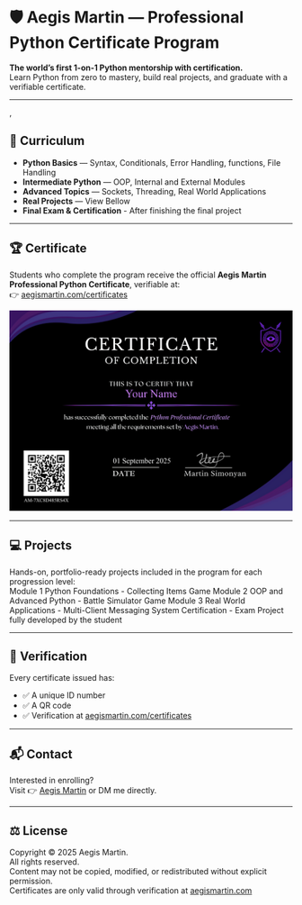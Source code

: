 # 🛡️ Aegis Martin — Professional Python Certificate Program  

**The world’s first 1-on-1 Python mentorship with certification.**  
Learn Python from zero to mastery, build real projects, and graduate with a verifiable certificate.  

---
,
## 📖 Curriculum  
- **Python Basics** — Syntax, Conditionals, Error Handling, functions, File Handling  
- **Intermediate Python** — OOP, Internal and External Modules
- **Advanced Topics** — Sockets, Threading, Real World Applications 
- **Real Projects** — View Bellow
- **Final Exam & Certification** - After finishing the final project 

---

## 🏆 Certificate  
Students who complete the program receive the official **Aegis Martin Professional Python Certificate**, verifiable at:  
👉 [aegismartin.com/certificates](https://aegismartin.com/certificates)  

![Sample Certificate](certificate/cert_preview.png)  

---

## 💻 Projects  
Hands-on, portfolio-ready projects included in the program for each progression level:  
Module 1 Python Foundations - Collecting Items Game
Module 2 OOP and Advanced Python - Battle Simulator Game
Module 3 Real World Applications - Multi-Client Messaging System
Certification - Exam Project fully developed by the student

---

## 🔗 Verification  
Every certificate issued has:  
- ✅ A unique ID number  
- ✅ A QR code  
- ✅ Verification at [aegismartin.com/certificates](https://aegismartin.com/certificates)  

---

## 📬 Contact  
Interested in enrolling?  
Visit 👉 [Aegis Martin](https://aegismartin.com) or DM me directly.  

---

## ⚖️ License  
Copyright © 2025 Aegis Martin.  
All rights reserved.  
Content may not be copied, modified, or redistributed without explicit permission.  
Certificates are only valid through verification at [aegismartin.com](https://aegismartin.com/certificates)  
